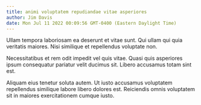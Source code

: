 ```yaml
---
title: animi voluptatem repudiandae vitae asperiores
author: Jim Davis
date: Mon Jul 11 2022 00:09:56 GMT-0400 (Eastern Daylight Time)
---
```

Ullam tempora laboriosam ea deserunt et vitae sunt. Qui ullam qui quia veritatis maiores. Nisi similique et repellendus voluptate non.

 Necessitatibus et rem odit impedit vel quis vitae. Quasi quis asperiores ipsum consequatur pariatur velit ducimus sit. Libero accusamus totam sint est.

 Aliquam eius tenetur soluta autem. Ut iusto accusamus voluptatem repellendus similique labore libero dolores est. Reiciendis omnis voluptatem sit in maiores exercitationem cumque iusto.